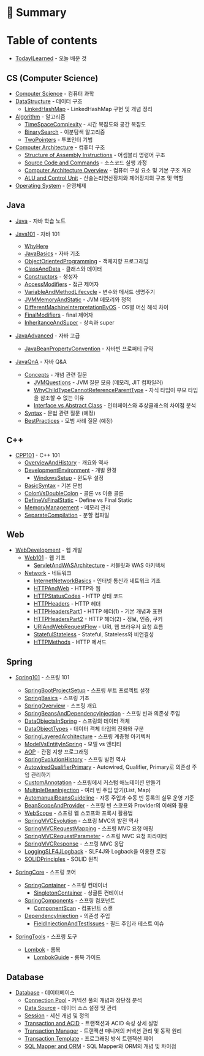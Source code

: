 # 📑 Summary

# Table of contents

* [TodayILearned](./README.md) - 오늘 배운 것

## CS (Computer Science)

* [Computer Science](./CS/README.md) - 컴퓨터 과학
* [DataStructure](./CS/DataStructure/README.md) - 데이터 구조
  * [LinkedHashMap](./CS/DataStructure/LinkedHashMap.md) - LinkedHashMap 구현 및 개념 정리
* [Algorithm](./CS/Algorithm/README.md) - 알고리즘
  * [TimeSpaceComplexity](./CS/Algorithm/TimeSpaceComplexity.md) - 시간 복잡도와 공간 복잡도
  * [BinarySearch](./CS/Algorithm/BinarySearch.md) - 이분탐색 알고리즘
  * [TwoPointers](./CS/Algorithm/TwoPointers.md) - 투포인터 기법
* [Computer Architecture](./CS/Computer_Structure/README.md) - 컴퓨터 구조
  * [Structure of Assembly Instructions](./CS/Computer_Structure/StructureOfassembly_instructions.md) - 어셈블리 명령어 구조
  * [Source Code and Commands](./CS/Computer_Structure/SourceCode_and_Command.md) - 소스코드 실행 과정
  * [Computer Architecture Overview](./CS/Computer_Structure/TheBigPictureOfComputerArchitecture.md) - 컴퓨터 구성 요소 및 기본 구조 개요
  * [ALU and Control Unit](./CS/Computer_Structure/ArithmeticLogicUnit_and_ControlUnit.md) - 산술논리연산장치와 제어장치의 구조 및 역할
* [Operating System](./CS/Operating_System/README.md) - 운영체제

## Java

* [Java](./Java/README.md) - 자바 학습 노트
* [Java101](./Java/101/README.md) - 자바 101
  * [WhyHere](./Java/101/README.md#why-here)
  * [JavaBasics](./Java/101/java_basics.md) - 자바 기초
  * [ObjectOrientedProgramming](./Java/101/object_oriented_programming.md) - 객체지향 프로그래밍
  * [ClassAndData](./Java/101/class_and_data.md) - 클래스와 데이터
  * [Constructors](./Java/101/constructors.md) - 생성자
  * [AccessModifiers](./Java/101/access_modifiers.md) - 접근 제어자
  * [VariableAndMethodLifecycle](./Java/101/variable_and_method_lifecycle.md) - 변수와 메서드 생명주기
  * [JVMMemoryAndStatic](./Java/101/jvm_memory_and_static.md) - JVM 메모리와 정적
  * [DifferentMachineInterpretationByOS](./Java/101/why_different_machine_interpretation_by_os.md) - OS별 머신 해석 차이
  * [FinalModifiers](./Java/101/final_modifiers.md) - final 제어자
  * [InheritanceAndSuper](./Java/101/inheritance_and_super.md) - 상속과 super

* [JavaAdvanced](./Java/Java_Advanced/README.md) - 자바 고급
  * [JavaBeanPropertyConvention](./Java/Java_Advanced/JavaBeanPropertyConvention.md) - 자바빈 프로퍼티 규약

* [JavaQnA](./Java/QnA/README.md) - 자바 Q&A
  * [Concepts](./Java/QnA/concepts) - 개념 관련 질문
    * [JVMQuestions](./Java/QnA/concepts/jvm_questions.md) - JVM 질문 모음 (메모리, JIT 컴파일러)
    * [WhyChildTypeCannotReferenceParentType](./Java/QnA/concepts/why_child_cannot_reference_parent.md) - 자식 타입이 부모 타입을 참조할 수 없는 이유
    * [Interface vs Abstract Class](./Java/QnA/interface_vs_abstract.md) - 인터페이스와 추상클래스의 차이점 분석
  * [Syntax](./Java/QnA/syntax) - 문법 관련 질문 (예정)
  * [BestPractices](./Java/QnA/best_practices) - 모범 사례 질문 (예정)

## C++

* [CPP101](./C++/101/README.md) - C++ 101
  * [OverviewAndHistory](./C++/101/cpp_overview_and_history.md) - 개요와 역사
  * [DevelopmentEnvironment](./C++/101/cpp_development_environment.md) - 개발 환경
    * [WindowsSetup](./C++/101/windows_setup.md) - 윈도우 설정
  * [BasicSyntax](./C++/101/cpp_basic_syntax.md) - 기본 문법
  * [ColonVsDoubleColon](./C++/101/cpp_colon_vs_double_colon.md) - 콜론 vs 이중 콜론
  * [DefineVsFinalStatic](./C++/101/cpp_define_vs_final_static.md) - Define vs Final Static
  * [MemoryManagement](./C++/101/cpp_memory_management.md) - 메모리 관리
  * [SeparateCompilation](./C++/101/cpp_separate_compilation.md) - 분할 컴파일

## Web

* [WebDevelopment](./Web/README.md) - 웹 개발
  * [Web101](./Web/basics/README.md) - 웹 기초
    * [ServletAndWASArchitecture](./Web/basics/servlet_was_architecture.md) - 서블릿과 WAS 아키텍처
  * [Network](./Web/network/README.md) - 네트워크
    * [InternetNetworkBasics](./Web/network/internet_network_basics.md) - 인터넷 통신과 네트워크 기초
    * [HTTPAndWeb](./Web/network/http_and_web.md) - HTTP와 웹
    * [HTTPStatusCodes](./Web/network/http_status_codes.md) - HTTP 상태 코드
    * [HTTPHeaders](./Web/network/http_headers.md) - HTTP 헤더
    * [HTTPHeadersPart1](./Web/network/http_headers_part1.md) - HTTP 헤더(1) - 기본 개념과 표현
    * [HTTPHeadersPart2](./Web/network/http_headers_part2.md) - HTTP 헤더(2) - 정보, 인증, 쿠키
    * [URIAndWebRequestFlow](./Web/network/uri_and_web_request_flow.md) - URI, 웹 브라우저 요청 흐름
    * [StatefulStateless](./Web/network/stateful_stateless.md) - Stateful, Stateless와 비연결성
    * [HTTPMethods](./Web/network/http_methods.md) - HTTP 메서드

## Spring

* [Spring101](./Spring/101/README.md) - 스프링 101
  * [SpringBootProjectSetup](./Spring/101/spring_boot_project_setup.md) - 스프링 부트 프로젝트 설정
  * [SpringBasics](./Spring/101/spring_basics.md) - 스프링 기초
  * [SpringOverview](./Spring/101/spring_overview.md) - 스프링 개요
  * [SpringBeansAndDependencyInjection](./Spring/101/spring_beans_and_dependency_injection.md) - 스프링 빈과 의존성 주입
  * [DataObjectsInSpring](./Spring/101/data_objects_in_spring.md) - 스프링의 데이터 객체
  * [DataObjectTypes](./Spring/101/DataObjectTypes.md) - 데이터 객체 타입의 진화와 구분
  * [SpringLayeredArchitecture](./Spring/101/spring_layered_architecture.md) - 스프링 계층형 아키텍처
  * [ModelVsEntityInSpring](./Spring/101/spring_model_vs_entity.md) - 모델 vs 엔티티
  * [AOP](./Spring/101/spring_aop.md) - 관점 지향 프로그래밍
  * [SpringEvolutionHistory](./Spring/101/spring_evolution_history.md) - 스프링 발전 역사
  * [AutowiredQualifierPrimary](./Spring/101/AutowiredQualifierPrimary.md) - Autowired, Qualifier, Primary로 의존성 주입 관리하기
  * [CustomAnnotation](./Spring/101/CustomAnnotation.md) - 스프링에서 커스텀 애노테이션 만들기
  * [MultipleBeanInjection](./Spring/101/MultipleBeanInjection.md) - 여러 빈 주입 받기(List, Map)
  * [AutomanualBeansGuideline](./Spring/101/AutomanualBeansGuideline.md) - 자동 주입과 수동 빈 등록의 실무 운영 기준
  * [BeanScopeAndProvider](./Spring/101/BeanScopeAndProvider.md) - 스프링 빈 스코프와 Provider의 이해와 활용
  * [WebScope](./Spring/101/WebScope.md) - 스프링 웹 스코프와 프록시 활용법
  * [SpringMVCEvolution](./Spring/101/Spring_MVC_Evolution.md) - 스프링 MVC의 발전 역사
  * [SpringMVCRequestMapping](./Spring/101/Spring_MVC_Request_Mapping.md) - 스프링 MVC 요청 매핑
  * [SpringMVCRequestParameter](./Spring/101/Spring_MVC_Request_Parameter.md) - 스프링 MVC 요청 파라미터
  * [SpringMVCResponse](./Spring/101/Spring_MVC_Response.md) - 스프링 MVC 응답
  * [LoggingSLF4JLogback](./Spring/101/Logging_SLF4J_Logback.md) - SLF4J와 Logback을 이용한 로깅
  * [SOLIDPrinciples](./Spring/101/solid_principles.md) - SOLID 원칙

* [SpringCore](./Spring/Core/README.md) - 스프링 코어
  * [SpringContainer](./Spring/Core/Container/README.md) - 스프링 컨테이너
    * [SingletonContainer](./Spring/Core/Container/Singleton_Container.md) - 싱글톤 컨테이너
  * [SpringComponents](./Spring/Core/Component/README.md) - 스프링 컴포넌트
    * [ComponentScan](./Spring/Core/Component/Component_Scan.md) - 컴포넌트 스캔
  * [DependencyInjection](./Spring/Core/Injection/README.md) - 의존성 주입
    * [FieldInjectionAndTestIssues](./Spring/Core/Injection/FieldInjectionAndTestIssues.md) - 필드 주입과 테스트 이슈

* [SpringTools](./Spring/Tools/README.md) - 스프링 도구
  * [Lombok](./Spring/Tools/Lombok/README.md) - 롬복
    * [LombokGuide](./Spring/Tools/Lombok/LombokGuide.md) - 롬복 가이드

<!-- ## English

* [EnglishStudy](./English/README.md) - 영어 공부
  * [BasicEnglish](./English/basics/README.md) - 기초 영어
  * [PracticalEnglish](./English/practical/README.md) - 실용 영어 -->

## Database

* [Database](./DB/README.md) - 데이터베이스
  * [Connection Pool](./DB/ConnectionPool.md) - 커넥션 풀의 개념과 장단점 분석
  * [Data Source](./DB/DataSource.md) - 데이터 소스 설정 및 관리
  * [Session](./DB/Session.md) - 세션 개념 및 정의
  * [Transaction and ACID](./DB/Transaction_ACID.md) - 트랜잭션과 ACID 속성 상세 설명
  * [Transaction Manager](./DB/TransactionManger.md) - 트랜잭션 매니저의 커넥션 관리 및 동작 원리
  * [Transaction Template](./DB/TransactionTemplate.md) - 프로그래밍 방식 트랜잭션 제어
  * [SQL Mapper and ORM](./DB/SQLMapper_and_ORM.md) - SQL Mapper와 ORM의 개념 및 차이점

  
